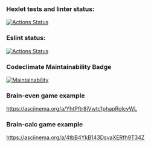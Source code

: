 ### Hexlet tests and linter status:
[![Actions Status](https://github.com/valstad/backend-project-lvl1/workflows/hexlet-check/badge.svg)](https://github.com/valstad/backend-project-lvl1/actions)

### Eslint status:
[![Actions Status](https://github.com/valstad/backend-project-lvl1/workflows/eslint/badge.svg)](https://github.com/valstad/backend-project-lvl1/actions)

### Codeclimate Maintainability Badge
[![Maintainability](https://api.codeclimate.com/v1/badges/a99a88d28ad37a79dbf6/maintainability)](https://codeclimate.com/github/codeclimate/codeclimate/maintainability)

### Brain-even game example
https://asciinema.org/a/YhtPftr8iVwtc1phapRoIcyWL

### Brain-calc game example
https://asciinema.org/a/4tbB4YkB143DsvaXERfh9T34Z
